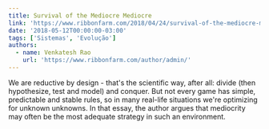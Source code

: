 ```yaml
---
title: Survival of the Mediocre Mediocre
link: 'https://www.ribbonfarm.com/2018/04/24/survival-of-the-mediocre-mediocre/'
date: '2018-05-12T00:00:00-03:00'
tags: ['Sistemas', 'Evolução']
authors:
  - name: Venkatesh Rao
    url: 'https://www.ribbonfarm.com/author/admin/'
---
```


We are reductive by design - that's the scientific way, after all: divide (then hypothesize, test and model) and conquer. But not every game has simple, predictable and stable rules, so in many real-life situations we're optimizing for unknown unknowns. In that essay, the author argues that mediocrity may often be the most adequate strategy in such an environment.
